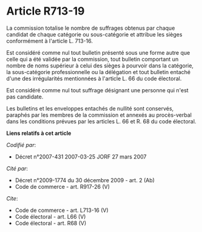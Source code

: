# Article R713-19

La commission totalise le nombre de suffrages obtenus par chaque candidat de chaque catégorie ou sous-catégorie et attribue
les sièges conformément à l'article L. 713-16. 

Est considéré comme nul tout bulletin présenté sous une forme autre que celle qui a été validée par la commission, tout
bulletin comportant un nombre de noms supérieur à celui des sièges à pourvoir dans la catégorie, la sous-catégorie
professionnelle ou la délégation et tout bulletin entaché d'une des irrégularités mentionnées à l'article L. 66 du code
électoral. 

Est considéré comme nul tout suffrage désignant une personne qui n'est pas candidate. 

Les bulletins et les enveloppes entachés de nullité sont conservés, paraphés par les membres de la commission et annexés au
procès-verbal dans les conditions prévues par les articles L. 66 et R. 68 du code électoral.

**Liens relatifs à cet article**

_Codifié par_:

  - Décret n°2007-431 2007-03-25 JORF 27 mars 2007

_Cité par_:

  - Décret n°2009-1774 du 30 décembre 2009 - art. 2 (Ab)
  - Code de commerce - art. R917-26 (V)

_Cite_:

  - Code de commerce - art. L713-16 (V)
  - Code électoral - art. L66 (V)
  - Code électoral - art. R68 (V)
